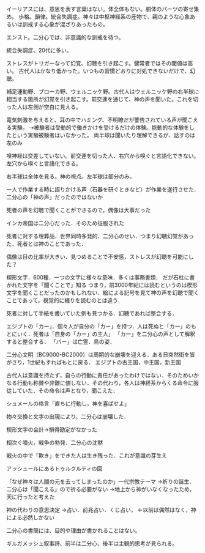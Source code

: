 

イーリアスには、意思を表す言葉はない。体全体もない。胴体のパーツの寄せ集め。
歩格。韻律。統合失調症。神々は中枢神経系の産物で、親のような心象あるいは訓戒する心象が混ざりあったもの。

エンスト。二分心では、非意識的な訓戒を待つ。

統合失調症、20代に多い。

ストレスがトリガーなって幻覚、幻聴を引き起こす。健常者ではその閾値は高い。
古代人はかなり低かった。いつもの習慣どおりに対処できないだけで、幻聴。

補足運動野、ブローカ野、ウェルニッケ野。古代人はウェルニッケ野の右半球に相当する箇所が幻覚を引き起こす。前交連を通じて、神の声を聞いた。これを切った人は左側が空白に見える。

電気刺激を与えると、耳の中でハミング、不明瞭だが警告されている声が聞こえる実験。
➝被験者は受動的で働きかけを受けるだけの体験。能動的な体験をしたという実験被験者はいなかった。
両半球は聞いたり理解できるが、話すのは左のみ

嗅神経は交差していない。前交連を切った人、右穴から嗅ぐと言語化できない。左穴から嗅ぐと言語化できる。

右半球は全体を見る。神の視点。左半球は部分のみ。

一人で作業する時に語りかける声（石器を研ぐときなど）が作業を遂行させた．二分心の「神の声」だったのではないか

死者の声を幻聴で聞くことができるので，偶像は大事だった 

インカ帝国は二分心だった．そのため征服された

死者に対する埋葬品．世界同時多発的．二分心のせい．つまり幻聴幻覚があった．死者とは神のことであった．

偶像は目の比率が大きい．見つめることで不安感，ストレスが幻聴を可能にした？

楔形文字．600種．一つの文字に様々な意味．多くは事務書類．
だが石柱に書かれた文字を「聞くことで」知る
つまり，前3000年紀には読むというのは楔形文字を聞くことだったのかもしれない．絵による記号を見て神の声を幻聴で聞くことであって，視覚的に綴りを読むのとは違う．

死者に対して手紙を書いていた例も見つかる．幻聴であれば整合する．

エジプトの「カー」．個々人が自分の「カー」を持つ．人は死ぬと「カー」のもとにいく．死者は「自身の「カー」の主人」
「カー」を二分心の声として解釈すると整合する．
「バー」は亡霊．鳥の姿．

二分心文明（BC9000-BC2000）は周期的な崩壊を迎える．ある日突然街を皆がさり，1世紀もすればもとに戻る．
エジプトの古王国，中王国，新王国

古代人は意識を持たず，自らの行動に責任があったわけではない．そのためいかなる行動も称賛や非難に値しない．その代わり，各人は神経系からくる命令に服従していた．その命令は声となり，聞こえた．


シュメールの格言「直ちに行動し，神を喜ばせよ」


物々交換と文字の出現により，二分心は崩壊した．

楔形文字の会計→損得勘定がなかった

相次ぐ噴火，戦争の勃発．二分心の沈黙

戦火の中で「欺き」をできた人は生き残った．これが意識の芽生え

アッシュールにあるトゥルクルティの図

「なぜ神々は人間の元を去ってしまったのか」一代宗教テーマ
→祈りの誕生．二分心は「聞こえる」ので祈る必要がない
→地上から神がいなくなったため，天に行ったと考えた 

神の代わりの意思決定
→占い．前兆占い．くじ占い，
←以前は偶然はなく，神による必然しかない

二分心の書簡には、目的や理由が書かれることはない。


ギルガメッシュ叙事詩、前半は二分心、後半は主観的思考が見られる。
